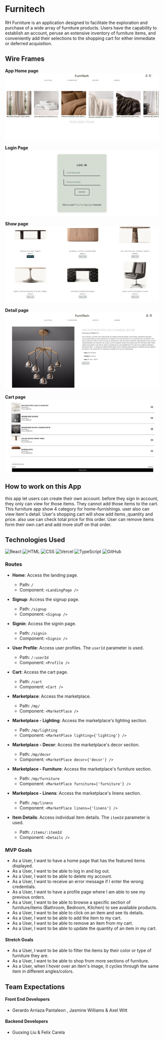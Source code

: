 
# Furnitech

RH Furniture is an application designed to facilitate the exploration and purchase of a wide array of furniture products. Users have the capability to establish an account, peruse an extensive inventory of furniture items, and conveniently add their selections to the shopping cart for either immediate or deferred acquisition.

## Wire Frames

**App Home page**
![image](<Homepage.png>)

**Login Page**
![image](<Loginpage.png>)

**Show page**
![image](<Showpage.png>)

**Detail page**
![image](<Detailpage.png>)

**Cart page**
![image](<Cart.png>)

## How to work on this App
this app let users can create their own account. before they sign in account, they only can view for those items. They cannot add those items to the cart. This furniture app show 4 category for home-furnishings. user also can view item's detail. User's shopping cart will show add items ,quantity and price. also use can check total price for this order. User can remove items form their own cart and add more stuff on that order.

## Technologies Used


![React](https://img.shields.io/badge/react-%2320232a.svg?style=for-the-badge&logo=react&logoColor=%2361DAFB)
![HTML](https://img.shields.io/badge/html5-%23E34F26.svg?style=for-the-badge&logo=html5&logoColor=white)
![CSS](https://img.shields.io/badge/css3-%231572B6.svg?style=for-the-badge&logo=css3&logoColor=white)
![Vercel](https://img.shields.io/badge/vercel-%23000000.svg?style=for-the-badge&logo=vercel&logoColor=white)
![TypeScript](https://img.shields.io/badge/typescript-%23007ACC.svg?style=for-the-badge&logo=typescript&logoColor=white)
![GitHub](https://img.shields.io/badge/github-%23121011.svg?style=for-the-badge&logo=github&logoColor=white)

### Routes

- **Home**: Access the landing page.
  - Path: `/`
  - Component: `<LandingPage />`

- **Signup**: Access the signup page.
  - Path: `/signup`
  - Component: `<Signup />`

- **Signin**: Access the signin page.
  - Path: `/signin`
  - Component: `<Signin />`

- **User Profile**: Access user profiles. The `userId` parameter is used.
  - Path: `/:userId`
  - Component: `<Profile />`

- **Cart**: Access the cart page.
  - Path: `/cart`
  - Component: `<Cart />`

- **Marketplace**: Access the marketplace.
  - Path: `/mp/`
  - Component: `<MarketPlace />`

- **Marketplace - Lighting**: Access the marketplace's lighting section.
  - Path: `/mp/lighting`
  - Component: `<MarketPlace lighting={'lighting'} />`

- **Marketplace - Decor**: Access the marketplace's decor section.
  - Path: `/mp/decor`
  - Component: `<MarketPlace decor={'decor'} />`

- **Marketplace - Furniture**: Access the marketplace's furniture section.
  - Path: `/mp/furniture`
  - Component: `<MarketPlace furniture={'furniture'} />`

- **Marketplace - Linens**: Access the marketplace's linens section.
  - Path: `/mp/linens`
  - Component: `<MarketPlace linens={'linens'} />`

- **Item Details**: Access individual item details. The `itemId` parameter is used.
  - Path: `/items/:itemId`
  - Component: `<Details />`

### MVP Goals

- As a User, I want to have a home page that has the featured items displayed.
- As a User, I want to be able to log in and log out.
- As a User, I want to be able to delete my account.
- As a User, I want to receive an error message if I enter the wrong credentials.
- As a User, I want to have a profile page where I am able to see my previous orders.
- As a User, I want to be able to browse a specific section of furniture/items (Bathroom, Bedroom, Kitchen) to see available products.
- As a User, I want to be able to click on an item and see its details.
- As a User, I want to be able to add the item to my cart.
- As a User, I want to be able to remove an item from my cart.
- As a User, I want to be able to update the quantity of an item in my cart.
#### Stretch Goals
- As a User, I want to be able to filter the items by their color or type of furniture they are.
- As a User, I want to be able to shop from more sections of furniture.
- As a User, when I hover over an item's image, it cycles through the same item in different angles/colors.


## Team Expectations

#### Front End Developers
- Gerardo Arriaza Pantaleon , Jasmine Williams & Axel Witt  

#### Backend Developers
- Guoxing Liu & Felix Carela 